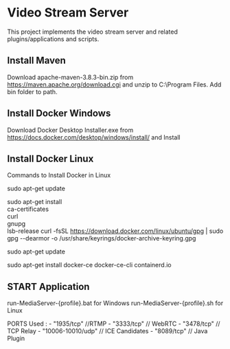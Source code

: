 # Video Stream Server

This project implements the video stream server and related plugins/applications and scripts.

## Install Maven
 Download apache-maven-3.8.3-bin.zip from https://maven.apache.org/download.cgi and unzip to C:\Program Files.
 Add bin folder to path.

 ## Install Docker Windows
 Download Docker Desktop Installer.exe from https://docs.docker.com/desktop/windows/install/ and Install 

 ## Install Docker Linux

Commands to Install Docker in Linux

sudo apt-get update
 
sudo apt-get install \
    ca-certificates \
    curl \
    gnupg \
    lsb-release
curl -fsSL https://download.docker.com/linux/ubuntu/gpg | sudo gpg --dearmor -o /usr/share/keyrings/docker-archive-keyring.gpg

sudo apt-get update

sudo apt-get install docker-ce docker-ce-cli containerd.io

## START Application

run-MediaServer-{profile}.bat for Windows
run-MediaServer-{profile}.sh for Linux


PORTS Used :
    - "1935/tcp" //RTMP
    - "3333/tcp" // WebRTC
    - "3478/tcp" // TCP Relay
    - "10006-10010/udp" // ICE Candidates
    - "8089/tcp"  // Java Plugin
